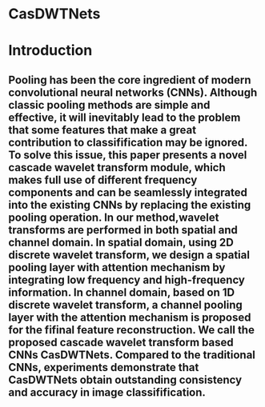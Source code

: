 # CasDWTNets

# Introduction
## Pooling has been the core ingredient of modern convolutional neural networks (CNNs). Although classic pooling methods are simple and effective, it will inevitably lead to the problem that some features that make a great contribution to classifification may be ignored. To solve this issue, this paper presents a novel cascade wavelet transform module, which makes full use of different frequency components and can be seamlessly integrated into the existing CNNs by replacing the existing pooling operation. In our method,wavelet transforms are performed in both spatial and channel domain. In spatial domain, using 2D discrete wavelet transform, we design a spatial pooling layer with attention mechanism by integrating low frequency and high-frequency information. In channel domain, based on 1D discrete wavelet transform, a channel pooling layer with the attention mechanism is proposed for the fifinal feature reconstruction. We call the proposed cascade wavelet transform based CNNs CasDWTNets. Compared to the traditional CNNs, experiments demonstrate that CasDWTNets obtain outstanding consistency and accuracy in image classifification. 
